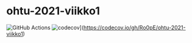 # ohtu-2021-viikko1
![GitHub Actions](https://github.com/Ro0pE/ohtu-2021-viikko1/workflows/Java%20CI%20with%20Gradle/badge.svg)
![codecov](https://codecov.io/gh/Ro0pE/ohtu-2021-viikko1/branch/main/graph/badge.svg?token=8PCLO06PE9)](https://codecov.io/gh/Ro0pE/ohtu-2021-viikko1)
